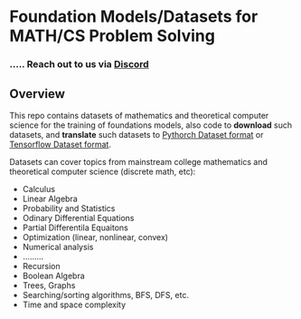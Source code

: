 # Foundation Models/Datasets for MATH/CS Problem Solving

### ..... Reach out to us via [Discord](https://discord.com/channels/755517485096108153/1275024255637262336)

## Overview

This repo contains datasets of mathematics and theoretical computer science for the training of foundations models, also code to **download** such datasets, and **translate** such datasets to [Pythorch Dataset format](https://pytorch.org/vision/stable/datasets.html) or [Tensorflow Dataset format](https://www.tensorflow.org/datasets/api_docs/python/tfds). 

Datasets can cover topics from mainstream college mathematics and theoretical computer science (discrete math, etc):
- Calculus
- Linear Algebra
- Probability and Statistics
- Odinary Differential Equations
- Partial Differentila Equaitons
- Optimization (linear, nonlinear, convex)
- Numerical analysis
- .........
- Recursion
- Boolean Algebra
- Trees, Graphs
- Searching/sorting algorithms, BFS, DFS, etc.
- Time and space complexity
